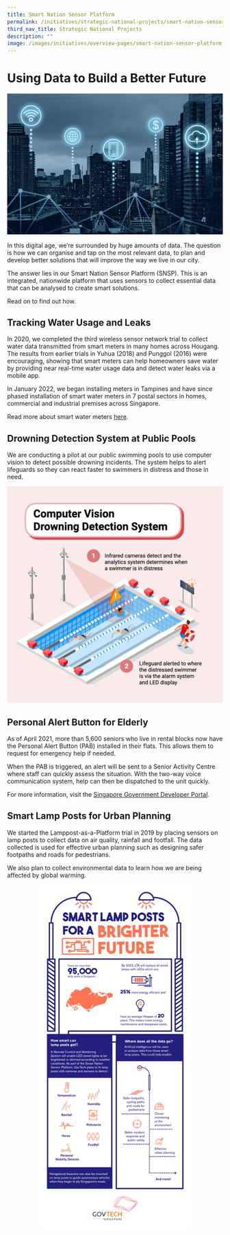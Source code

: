 ```yaml
---
title: Smart Nation Sensor Platform
permalink: /initiatives/strategic-national-projects/smart-nation-sensor-platform/
third_nav_title: Strategic National Projects
description: ""
image: /images/initiatives/overview-pages/smart-nation-sensor-platform.png
---
```

# Using Data to Build a Better Future

![Smart Nation Sensor Platform](/images/initiatives/smart-nation-sensor-platform-snp.jpeg)

In this digital age, we’re surrounded by huge amounts of data. The question is how we can organise and tap on the most relevant data,  to plan and develop better solutions that will improve the way we live in our city. 

The answer lies in our Smart Nation Sensor Platform (SNSP). This is an integrated, nationwide platform that uses sensors to collect essential data that can be analysed to create smart solutions. 

Read on to find out how.

## Tracking Water Usage and Leaks

In 2020, we completed the third wireless sensor network trial to collect water data transmitted from smart meters in many homes across Hougang. The results from earlier trials in Yuhua (2018) and Punggol (2016) were encouraging, showing that smart meters can help homeowners save water by providing near real-time water usage data and detect water leaks via a mobile app.

In January 2022, we began installing meters in Tampines and have since phased installation of smart water meters in 7 postal sectors in homes, commercial and industrial premises across Singapore.

Read more about smart water meters [here](https://www.smartnation.gov.sg/initiatives/urban-living/smartwatermeter/).
 
## Drowning Detection System at Public Pools

We are conducting a pilot at our public swimming pools to use computer vision to detect possible drowning incidents.  The system helps to alert lifeguards so they can react faster to swimmers in distress and those in need.

![Drowning Detection System](/images/initiatives/computer-vision-drowning-snsp.jpg)

## Personal Alert Button for Elderly

As of April 2021, more than 5,600 seniors who live in rental blocks now have the Personal Alert Button (PAB) installed in their flats. This allows them to request for emergency help if needed.  

When the PAB is triggered, an alert will be sent to a Senior Activity Centre where staff can quickly assess the situation. With the two-way voice communication system,  help can then be dispatched to the unit quickly. 

For more information, visit the [Singapore Government Developer Portal](https://www.developer.tech.gov.sg/technologies/sensor-platforms-and-internet-of-things/personal-alert-button). 

## Smart Lamp Posts for Urban Planning

We started the Lamppost-as-a-Platform  trial in 2019 by placing sensors on lamp posts to collect data on air quality, rainfall and footfall. The data collected is  used for effective urban planning such as designing safer footpaths and roads for pedestrians. 

We also plan to collect environmental data to learn how we are being affected by global warming.

<div style="width:100%;display:flex;justify-content:center;"><div style="width:70%;height:70%;"><img src="/images/initiatives/smart-lamp-post-govtech.png" alt="Smart Lamp Post"></div></div>